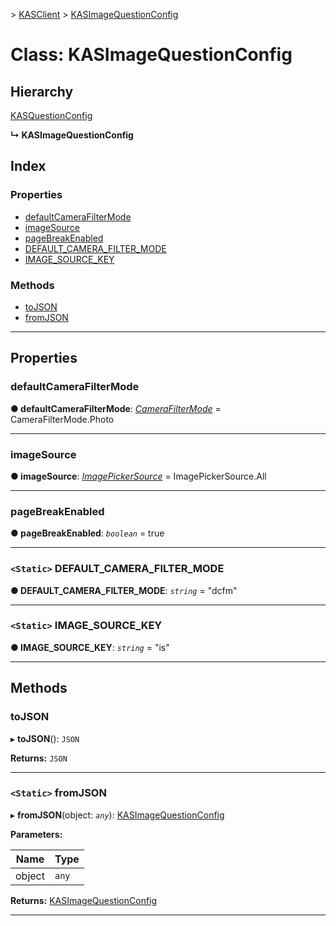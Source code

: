 [](../README.md) > [KASClient](../modules/kasclient.md) > [KASImageQuestionConfig](../classes/kasclient.kasimagequestionconfig.md)

# Class: KASImageQuestionConfig

## Hierarchy

 [KASQuestionConfig](kasclient.kasquestionconfig.md)

**↳ KASImageQuestionConfig**

## Index

### Properties

* [defaultCameraFilterMode](kasclient.kasimagequestionconfig.md#defaultcamerafiltermode)
* [imageSource](kasclient.kasimagequestionconfig.md#imagesource)
* [pageBreakEnabled](kasclient.kasimagequestionconfig.md#pagebreakenabled)
* [DEFAULT_CAMERA_FILTER_MODE](kasclient.kasimagequestionconfig.md#default_camera_filter_mode)
* [IMAGE_SOURCE_KEY](kasclient.kasimagequestionconfig.md#image_source_key)


### Methods

* [toJSON](kasclient.kasimagequestionconfig.md#tojson)
* [fromJSON](kasclient.kasimagequestionconfig.md#fromjson)



---

## Properties

<a id="defaultcamerafiltermode"></a>

###  defaultCameraFilterMode

**● defaultCameraFilterMode**: *[CameraFilterMode](../enums/kasclient.camerafiltermode.md)* =  CameraFilterMode.Photo

___
<a id="imagesource"></a>

###  imageSource

**● imageSource**: *[ImagePickerSource](../enums/kasclient.imagepickersource.md)* =  ImagePickerSource.All

___
<a id="pagebreakenabled"></a>

###  pageBreakEnabled

**● pageBreakEnabled**: *`boolean`* = true

___
<a id="default_camera_filter_mode"></a>

### `<Static>` DEFAULT_CAMERA_FILTER_MODE

**● DEFAULT_CAMERA_FILTER_MODE**: *`string`* = "dcfm"

___
<a id="image_source_key"></a>

### `<Static>` IMAGE_SOURCE_KEY

**● IMAGE_SOURCE_KEY**: *`string`* = "is"

___

## Methods

<a id="tojson"></a>

###  toJSON

▸ **toJSON**(): `JSON`

**Returns:** `JSON`

___
<a id="fromjson"></a>

### `<Static>` fromJSON

▸ **fromJSON**(object: *`any`*): [KASImageQuestionConfig](kasclient.kasimagequestionconfig.md)

**Parameters:**

| Name | Type |
| ------ | ------ |
| object | `any` |

**Returns:** [KASImageQuestionConfig](kasclient.kasimagequestionconfig.md)

___

